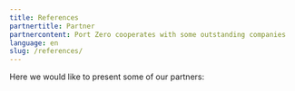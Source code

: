 ```yaml
---
title: References
partnertitle: Partner
partnercontent: Port Zero cooperates with some outstanding companies
language: en
slug: /references/
---
```


Here we would like to present some of our partners:
